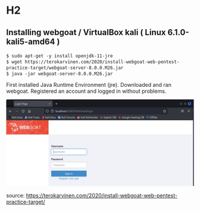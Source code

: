 # H2

## Installing webgoat / VirtualBox kali ( Linux 6.1.0-kali5-amd64 ) 

    $ sudo apt-get -y install openjdk-11-jre
    $ wget https://terokarvinen.com/2020/install-webgoat-web-pentest-practice-target/webgoat-server-8.0.0.M26.jar
    $ java -jar webgoat-server-8.0.0.M26.jar

First installed Java Runtime Environment (jre). Downloaded and ran webgoat. Registered an account and logged in without problems. 

![Webgoat login](https://github.com/t-t-r/Penetration-testing-course-2023/blob/main/img/wglogin.jpg)

source: https://terokarvinen.com/2020/install-webgoat-web-pentest-practice-target/